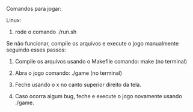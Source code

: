 Comandos para jogar:

Linux:
1. rode o comando ./run.sh

Se não funcionar, compile os arquivos e execute o jogo manualmente seguindo esses passos:

1. Compile os arquivos usando o Makefile
comando: make (no terminal)

2. Abra o jogo 
comando: ./game (no terminal)

3. Feche usando o x no canto superior direito da tela.

4. Caso ocorra algum bug, feche e execute o jogo novamente usando ./game.
